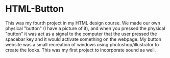 # HTML-Button
This was my fourth project in my HTML design course. We made our own physical "button" (I have a picture of it), and when you pressed the physical "button" it was act as a signal to the computer that the user pressed the spacebar key and it would activate something on the webpage. My button website was a small recreation of windows using photoshop/illustrator to create the looks. This was my first project to incorporate sound as well.
